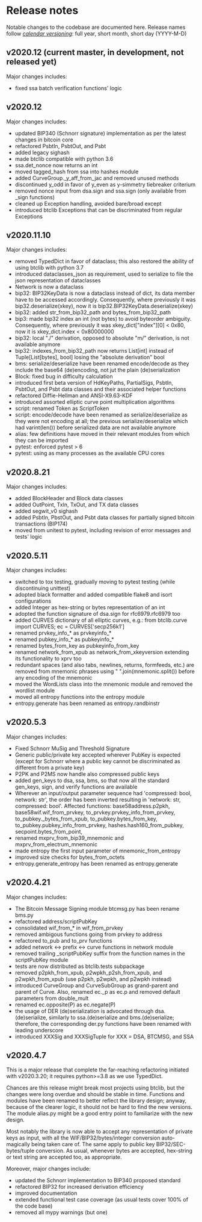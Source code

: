 # Release notes

Notable changes to the codebase are documented here.
Release names follow [*calendar versioning*](https://calver.org/):
full year, short month, short day (YYYY-M-D)

## v2020.12 (current master, in development, not released yet)

Major changes includes:

- fixed ssa batch verification functions' logic

## v2020.12

Major changes includes:

- updated BIP340 (Schnorr signature) implementation
  as per the latest changes in bitcoin core
- refactored PsbtIn, PsbtOut, and Psbt
- added legacy sighash
- made btclib compatible with python 3.6
- ssa.det_nonce now returns an int
- moved tagged_hash from ssa into hashes module
- added CurveGroup._y_aff_from_jac and removed unused methods
- discontinued y_odd in favor of y_even as y-simmetry tiebreaker criterium
- removed nonce input from dsa.sign and ssa.sign (only available from _sign functions)
- cleaned up Exception handling, avoided bare/broad except
- introduced btclib Exceptions that can be discriminated from regular Exceptions

## v2020.11.10

Major changes includes:

- removed TypedDict in favor of dataclass;
  this also restored the ability of using btclib with python 3.7
- introduced dataclasses_json as requirement, used to
  serialize to file the json representation of dataclasses
- Network is now a dataclass
- bip32: BIP32KeyData is now a dataclass instead of dict, its data member
  have to be accessed accordingly. Consequently, where previously it was
  bip32.deserialize(xkey), now it is bip32.BIP32KeyData.deserialize(xkey)
- bip32: added str_from_bip32_path and bytes_from_bip32_path
- bip3: made bip32 index an int (not bytes) to avoid byteorder ambiguity.
  Consequently, where previously it was xkey_dict["index"][0] < 0x80,
  now it is xkey_dict.index < 0x80000000
- bip32: local "./" derivation, opposed to absolute "m/" derivation,
  is not available anymore
- bip32: indexes_from_bip32_path now returns List[int] instead of
  Tuple[List[bytes], bool] losing the "absolute derivation" bool
- bms: serialize/deserialize have been renamed encode/decode as they
  include the base64 (de)encoding, not jut the plain (de)serialization 
- Block: fixed bug in difficulty calculation
- introduced first beta version of HdKeyPaths, PartialSigs, PsbtIn,
  PsbtOut, and Psbt data classes and their associated helper functions
- refactored Diffie-Hellman and ANSI-X9.63-KDF
- introduced assorted elliptic curve point multiplication
  algorithms
- script: renamed Token as ScriptToken
- script: encode/decode have been renamed as serialize/deserialize
  as they were not encoding at all; the previous serialize/deserialize
  which had varint(len()) before serialized data are not available anymore
- alias: few definitions have moved in their relevant modules from which
  they can be imported
- pytest: enforced pytest > 6
- pytest: using as many processes as the available CPU cores

## v2020.8.21

Major changes includes:

- added BlockHeader and Block data classes
- added OutPoint, TxIn, TxOut, and TX data classes
- added segwit_v0 sighash
- added PsbtIn, PbstOut, and Psbt data classes for
  partially signed bitcoin transactions (BIP174)
- moved from unitest to pytest, including revision
  of error messages and tests' logic

## v2020.5.11

Major changes includes:

- switched to tox testing, gradually moving to pytest testing
  (while discontinuing unittest)
- adopted black formatter and added compatible flake8 and isort
  configurations
- added Integer as hex-string or bytes representation of an int
- adopted the function signature of dsa.sign for rfc6979.rfc6979 too
- added CURVES dictionary of all elliptic curves, e.g.:
  from btclib.curve import CURVES; ec = CURVES['secp256k1']
- renamed prvkey_info_* as prvkeyinfo_*
- renamed pubkey_info_* as pubkeyinfo_*
- renamed bytes_from_key as pubkeyinfo_from_key
- renamed network_from_xpub as network_from_xkeyversion
  extending its functionality to xprv too
- redundant spaces (and also tabs, newlines, returns, formfeeds, etc.)
  are removed from mnemonic phrases using " ".join(mnemonic.split())
  before any encoding of the mnemonic
- moved the WordLists class into the mnemonic module and
  removed the wordlist module
- moved all entropy functions into the entropy module
- entropy.generate has been renamed as entropy.randbinstr

## v2020.5.3

Major changes includes:

- Fixed Schnorr MuSig and Threshold Signature
- Generic public/private key accepted wherever PubKey is expected
  (except for Schnorr where a public key cannot be discriminated as
  different from a private key)
- P2PK and P2MS now handle also compressed public keys
- added gen_keys to dsa, ssa, bms, so that now all the standard
  gen_keys, sign, and verify functions are available
- Wherever an input/output parameter sequence had
  'compressed: bool, network: str', the order has been
  inverted resulting in 'network: str, compressed: bool'.
  Affected functions: base58address.p2pkh, base58wif.wif_from_prvkey,
  to_prvkey.prvkey_info_from_prvkey, to_pubkey._bytes_from_xpub,
  to_pubkey.bytes_from_key, to_pubkey.pubkey_info_from_prvkey,
  hashes.hash160_from_pubkey, secpoint.bytes_from_point,
- renamed mxprv_from_bip39_mnemonic and mxprv_from_electrum_mnemonic
- made entropy the first input parameter of mnemonic_from_entropy
- improved size checks for bytes_from_octets
- entropy.generate_entropy has been renamed as entropy.generate

## v2020.4.21

Major changes includes:

- The Bitcoin Message Signing module btcmsg.py has been rename bms.py
- refactored address/scriptPubKey
- consolidated wif_from_* in wif_from_prvkey
- removed ambigous functions going from prvkey to address
- refactored to_pub and to_prv functions
- added network <-> prefix <-> curve functions in network module
- removed trailing _scriptPubKey suffix from the function names
  in the scriptPubKey module
- tests are now distributed as btclib.tests subpackage
- removed p2pkh_from_xpub, p2wpkh_p2sh_from_xpub, and p2wpkh_from_xpub
  (use p2pkh, p2wpkh, and p2wpkh instead)
- introduced CurveGroup and CurveSubGroup as grand-parent and parent
  of Curve. Also, renamed ec._p as ec.p and removed default parameters
  from double_mult
- renamed ec.opposite(P) as ec.negate(P)
- the usage of DER (de)serialization is advocated through
  dsa.(de)serialize, similarly to ssa.(de)serialize
  and bms.(de)serialize; therefore, the corresponding
  der.py functions have been renamed with leading underscore
- introduced XXXSig and XXXSigTuple for XXX = DSA, BTCMSG, and SSA

## v2020.4.7

This is a major release that complete the far-reaching refactoring
initiated with v2020.3.20; it requires python>=3.8 as we use TypedDict.

Chances are this release might break most projects using btclib,
but the changes were long overdue and should be stable in time.
Functions and modules have been renamed to better reflect
the library design; anyway, because of the clearer logic,
it should not be hard to find the new versions.
The module alias.py might be a good entry point
to familiarize with the new design.

Most notably the library is now able to accept
any representation of private keys as input,
with all the WIF/BIP32/bytes/integer conversion
auto-magically being taken care of.
The same apply to public key BIP32/SEC-bytes/tuple conversion.
As usual, whenever bytes are accepted, hex-string or
text string are accepted too, as appropriate.

Moreover, major changes include:

- updated the Schnorr implementation to BIP340 proposed standard
- refactored BIP32 for increased derivation efficiency
- improved documentation
- extended functional test case coverage (as usual tests cover 100% of
  the code base)
- removed all mypy warnings (but one)

